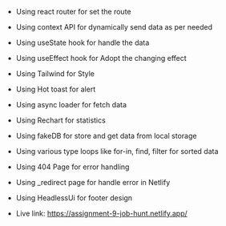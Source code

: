 * Using react router for set the route
* Using context API for dynamically send data as per needed
* Using useState hook for handle the data 
* Using useEffect hook for Adopt the changing effect
* Using Tailwind for Style
* Using Hot toast for alert
* Using async loader for fetch data
* Using Rechart for statistics
* Using fakeDB for store and get data from local storage
* Using various type loops like for-in, find, filter for sorted data
* Using 404 Page for error handling 
* Using _redirect page for handle error in Netlify
* Using HeadlessUi for footer design

* Live link: https://assignment-9-job-hunt.netlify.app/